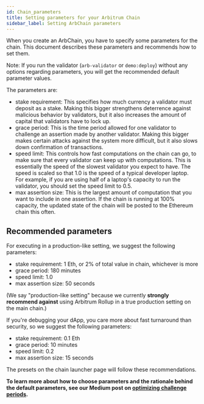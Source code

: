 ```yaml
---
id: Chain_parameters
title: Setting parameters for your Arbitrum Chain
sidebar_label: Setting ArbChain parameters
---
```


When you create an ArbChain, you have to specify some parameters for the chain.
This document describes these parameters and recommends how to set them.

Note: If you run the validator (`arb-validator` or `demo:deploy`) without any options regarding parameters, you will get the recommended default parameter values.

The parameters are:

- stake requirement: This specifies how much currency a validator must deposit as a stake.
  Making this bigger strengthens deterrence against malicious behavior by validators,
  but it also increases the amount of capital that validators have to lock up.
- grace period: This is the time period allowed for one validator to challenge an assertion made by another validator.
  Making this bigger makes certain attacks against the system more difficult,
  but it also slows down confirmation of transactions.
- speed limit: This controls how fast computations on the chain can go, to make sure that every validator can keep up with
  computations. This is essentially the speed of the slowest validator you expect to have. The speed is scaled so that 1.0
  is the speed of a typical developer laptop. For example, if you are using half of a laptop's capacity to run the
  validator, you should set the speed limit to 0.5.
- max assertion size: This is the largest amount of computation that you want to include in one assertion. If the chain is
  running at 100% capacity, the updated state of the chain will be posted to the Ethereum chain this often.

## Recommended parameters

For executing in a production-like setting, we suggest the following parameters:

- stake requirement: 1 Eth, or 2% of total value in chain, whichever is more
- grace period: 180 minutes
- speed limit: 1.0
- max assertion size: 50 seconds

(We say "production-like setting" because we currently **strongly recommend against** using Arbitrum Rollup in a true
production setting on the main chain.)

If you're debugging your dApp, you care more about fast turnaround than security, so we suggest the following parameters:

- stake requirement: 0.1 Eth
- grace period: 10 minutes
- speed limit: 0.2
- max assertion size: 15 seconds

The presets on the chain launcher page will follow these recommendations.

**To learn more about how to choose parameters and the rationale behind the default parameters, see our Medium post on [optimizing challenge periods](https://medium.com/offchainlabs/optimizing-challenge-periods-in-rollup-b61378c87277).**
